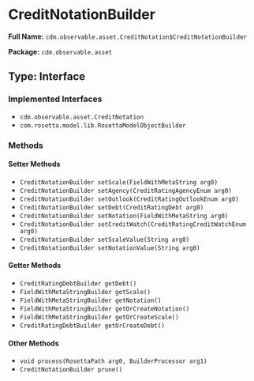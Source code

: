 # CreditNotationBuilder

**Full Name:** `cdm.observable.asset.CreditNotation$CreditNotationBuilder`

**Package:** `cdm.observable.asset`

## Type: Interface

### Implemented Interfaces

- `cdm.observable.asset.CreditNotation`
- `com.rosetta.model.lib.RosettaModelObjectBuilder`

### Methods

#### Setter Methods

- `CreditNotationBuilder setScale(FieldWithMetaString arg0)`
- `CreditNotationBuilder setAgency(CreditRatingAgencyEnum arg0)`
- `CreditNotationBuilder setOutlook(CreditRatingOutlookEnum arg0)`
- `CreditNotationBuilder setDebt(CreditRatingDebt arg0)`
- `CreditNotationBuilder setNotation(FieldWithMetaString arg0)`
- `CreditNotationBuilder setCreditWatch(CreditRatingCreditWatchEnum arg0)`
- `CreditNotationBuilder setScaleValue(String arg0)`
- `CreditNotationBuilder setNotationValue(String arg0)`

#### Getter Methods

- `CreditRatingDebtBuilder getDebt()`
- `FieldWithMetaStringBuilder getScale()`
- `FieldWithMetaStringBuilder getNotation()`
- `FieldWithMetaStringBuilder getOrCreateNotation()`
- `FieldWithMetaStringBuilder getOrCreateScale()`
- `CreditRatingDebtBuilder getOrCreateDebt()`

#### Other Methods

- `void process(RosettaPath arg0, BuilderProcessor arg1)`
- `CreditNotationBuilder prune()`

